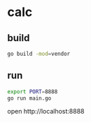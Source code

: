 # calc

## build

``` bash
go build -mod=vendor
```

## run

```bash
export PORT=8888
go run main.go
```

open http://localhost:8888